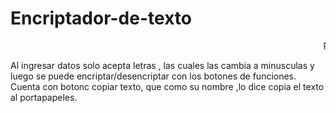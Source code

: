 # Encriptador-de-texto
<marquee>Proyecto encriptador de texto</marquee>

Al ingresar datos solo acepta letras , las cuales las cambia a minusculas y luego se puede encriptar/desencriptar con los botones de funciones. Cuenta con botonc copiar texto, que como su nombre ,lo dice copia el texto al portapapeles.


